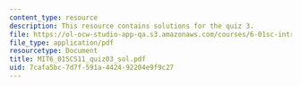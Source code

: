 ```yaml
---
content_type: resource
description: This resource contains solutions for the quiz 3.
file: https://ol-ocw-studio-app-qa.s3.amazonaws.com/courses/6-01sc-introduction-to-electrical-engineering-and-computer-science-i-spring-2011/7cafa5bc7d7f591a442492204e9f9c27_MIT6_01SCS11_quiz03_sol.pdf
file_type: application/pdf
resourcetype: Document
title: MIT6_01SCS11_quiz03_sol.pdf
uid: 7cafa5bc-7d7f-591a-4424-92204e9f9c27
---
```

